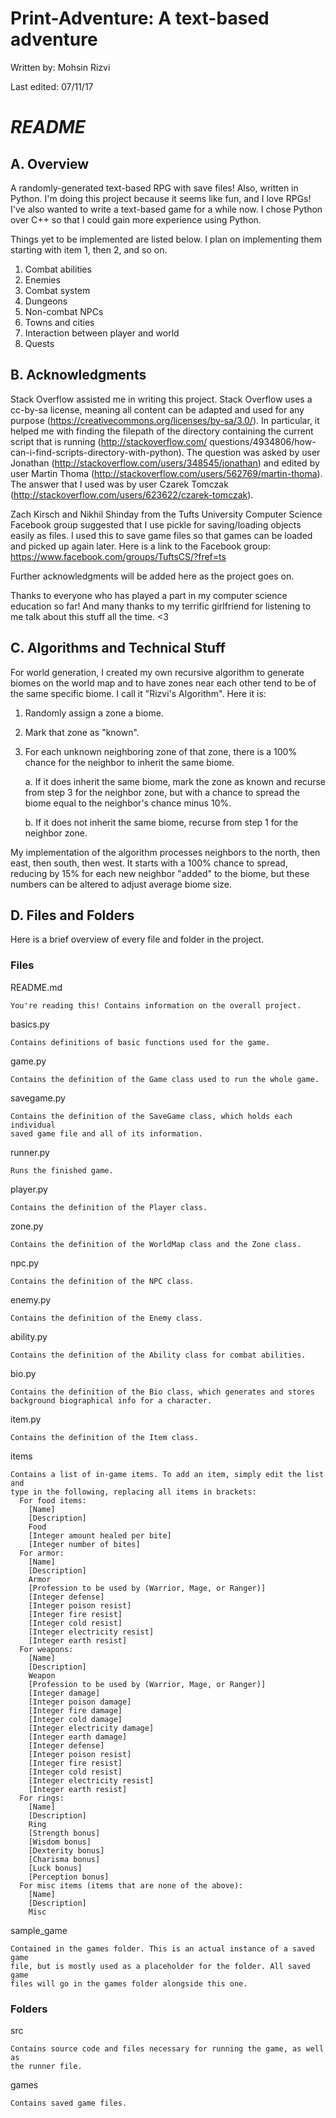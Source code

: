 # Print-Adventure: A text-based adventure
Written by:  Mohsin Rizvi

Last edited: 07/11/17

# *README*

## A. Overview

A randomly-generated text-based RPG with save files! Also, written
in Python. I'm doing this project because it seems like fun, and I love
RPGs! I've also wanted to write a text-based game for a while now.
I chose Python over C++ so that I could gain more experience using Python.

Things yet to be implemented are listed below. I plan on implementing them
starting with item 1, then 2, and so on.

  1. Combat abilities
  2. Enemies
  3. Combat system
  4. Dungeons
  5. Non-combat NPCs
  6. Towns and cities
  7. Interaction between player and world
  8. Quests

## B. Acknowledgments

Stack Overflow assisted me in writing this project. Stack Overflow uses a
cc-by-sa license, meaning all content can be adapted and used for
any purpose (https://creativecommons.org/licenses/by-sa/3.0/).
In particular, it helped me with finding the filepath of the directory
containing the current script that is running (http://stackoverflow.com/
questions/4934806/how-can-i-find-scripts-directory-with-python). The question
was asked by user Jonathan (http://stackoverflow.com/users/348545/jonathan)
and edited by user Martin Thoma
(http://stackoverflow.com/users/562769/martin-thoma). The answer that I used
was by user Czarek Tomczak 
(http://stackoverflow.com/users/623622/czarek-tomczak).

Zach Kirsch and Nikhil Shinday from the Tufts University Computer
Science Facebook group suggested that I use pickle for saving/loading objects
easily as files. I used this to save game files so that games can be loaded
and picked up again later. Here is a link to the Facebook group:
https://www.facebook.com/groups/TuftsCS/?fref=ts

Further acknowledgments will be added here as the project goes on.

Thanks to everyone who has played a part in my computer science
education so far! And many thanks to my terrific girlfriend for
listening to me talk about this stuff all the time. <3

## C. Algorithms and Technical Stuff

For world generation, I created my own recursive algorithm to generate biomes
on the world map and to have zones near each other tend to be of the same
specific biome. I call it "Rizvi's Algorithm". Here it is:

1. Randomly assign a zone a biome.
2. Mark that zone as "known".
3. For each unknown neighboring zone of that zone, there is a 100% chance
   for the neighbor to inherit the same biome.

    a. If it does inherit the same biome, mark the zone as known and
       recurse from step 3 for the neighbor zone, but with a chance to
       spread the biome equal to the neighbor's chance minus 10%.
       
    b. If it does not inherit the same biome, recurse from step 1 for the
       neighbor zone.

My implementation of the algorithm processes neighbors to the north, then
east, then south, then west. It starts with a 100% chance to spread,
reducing by 15% for each new neighbor "added" to the biome, but these
numbers can be altered to adjust average biome size.

## D. Files and Folders

Here is a brief overview of every file and folder in the project.

  ### Files

  README.md

    You're reading this! Contains information on the overall project.

  basics.py

    Contains definitions of basic functions used for the game.

  game.py
  
    Contains the definition of the Game class used to run the whole game.

  savegame.py

    Contains the definition of the SaveGame class, which holds each individual
    saved game file and all of its information.

  runner.py

    Runs the finished game.

  player.py
  
    Contains the definition of the Player class.
    
  zone.py
  
    Contains the definition of the WorldMap class and the Zone class.
    
  npc.py
  
    Contains the definition of the NPC class.

  enemy.py

    Contains the definition of the Enemy class.
    
  ability.py
  
    Contains the definition of the Ability class for combat abilities.

  bio.py

    Contains the definition of the Bio class, which generates and stores
    background biographical info for a character.

  item.py

    Contains the definition of the Item class.

  items

    Contains a list of in-game items. To add an item, simply edit the list and
    type in the following, replacing all items in brackets:
      For food items:
        [Name]
        [Description]
        Food
        [Integer amount healed per bite]
        [Integer number of bites]
      For armor:
        [Name]
        [Description]
        Armor
        [Profession to be used by (Warrior, Mage, or Ranger)]
        [Integer defense]
        [Integer poison resist]
        [Integer fire resist]
        [Integer cold resist]
        [Integer electricity resist]
        [Integer earth resist]
      For weapons:
        [Name]
        [Description]
        Weapon
        [Profession to be used by (Warrior, Mage, or Ranger)]
        [Integer damage]
        [Integer poison damage]
        [Integer fire damage]
        [Integer cold damage]
        [Integer electricity damage]
        [Integer earth damage]
        [Integer defense]
        [Integer poison resist]
        [Integer fire resist]
        [Integer cold resist]
        [Integer electricity resist]
        [Integer earth resist]
      For rings:
        [Name]
        [Description]
        Ring
        [Strength bonus]
        [Wisdom bonus]
        [Dexterity bonus]
        [Charisma bonus]
        [Luck bonus]
        [Perception bonus]
      For misc items (items that are none of the above):
        [Name]
        [Description]
        Misc

  sample_game

    Contained in the games folder. This is an actual instance of a saved game
    file, but is mostly used as a placeholder for the folder. All saved game
    files will go in the games folder alongside this one.

  ### Folders

  src

    Contains source code and files necessary for running the game, as well as
    the runner file.

  games

    Contains saved game files.
